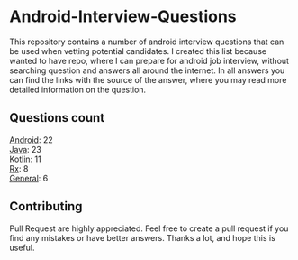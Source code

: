 # Android-Interview-Questions

This repository contains a number of android interview questions that can be used when vetting potential candidates. I created this list because wanted to have repo, where I can prepare for android job interview, without searching question and answers all around the internet. In all answers you can find the links with the source of the answer, where you may read more detailed information on the question.

## Questions count

[Android](https://github.com/Kirchhoff-/Android-Interview-Questions/tree/master/Android): 22  
[Java](https://github.com/Kirchhoff-/Android-Interview-Questions/tree/master/Java): 23  
[Kotlin](https://github.com/Kirchhoff-/Android-Interview-Questions/tree/master/Kotlin): 11  
[Rx](https://github.com/Kirchhoff-/Android-Interview-Questions/tree/master/Rx): 8  
[General](https://github.com/Kirchhoff-/Android-Interview-Questions/tree/master/General): 6


## Contributing
Pull Request are highly appreciated. Feel free to create a pull request if you find any mistakes or have better answers. Thanks a lot, and hope this is useful.
